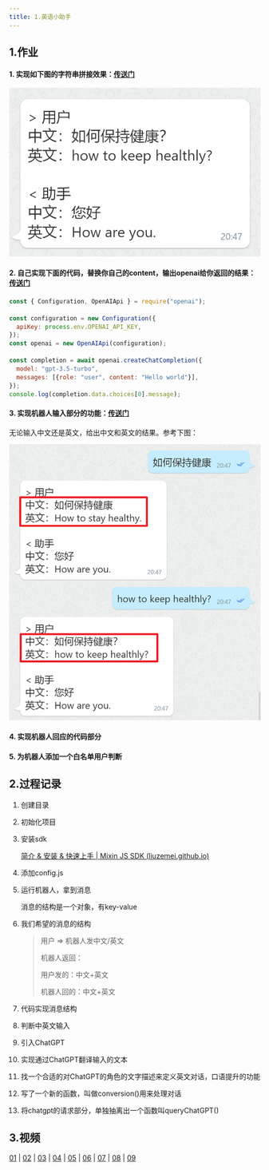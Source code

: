 ```yaml
---
title: 1.英语小助手
---
```


## 1.作业

#### 1. 实现如下图的字符串拼接效果：[传送门](https://github.com/coding-newbies-group/engassociate/issues/1)

![](https://raw.githubusercontent.com/vwumumu/images/master/20230403211430.png)

#### 2. 自己实现下面的代码，替换你自己的content，输出openai给你返回的结果：[传送门](https://github.com/coding-newbies-group/engassociate/issues/2)

   ```js
   const { Configuration, OpenAIApi } = require("openai");
   
   const configuration = new Configuration({
     apiKey: process.env.OPENAI_API_KEY,
   });
   const openai = new OpenAIApi(configuration);
   
   const completion = await openai.createChatCompletion({
     model: "gpt-3.5-turbo",
     messages: [{role: "user", content: "Hello world"}],
   });
   console.log(completion.data.choices[0].message);
   ```

#### 3. 实现机器人输入部分的功能：[传送门](https://github.com/coding-newbies-group/engassociate/issues/3)

   无论输入中文还是英文，给出中文和英文的结果。参考下图：

   ![](https://raw.githubusercontent.com/vwumumu/images/master/20230403211949.png)

#### 4. 实现机器人回应的代码部分

#### 5. 为机器人添加一个白名单用户判断


   


## 2.过程记录

1. 创建目录

2. 初始化项目

3. 安装sdk

   [简介 & 安装 & 快速上手 | Mixin JS SDK (liuzemei.github.io)](https://liuzemei.github.io/mixin-js-sdk-docs/docs/server/intro)

4. 添加config.js

5. 运行机器人，拿到消息

   消息的结构是一个对象，有key-value

6. 我们希望的消息的结构

   > 用户   =>   机器人发中文/英文
   >
   > 机器人返回：
   >
   > 用户发的：中文+英文
   >
   > 机器人回的：中文+英文

7. 代码实现消息结构

8. 判断中英文输入

9. 引入ChatGPT

10. 实现通过ChatGPT翻译输入的文本

11. 找一个合适的对ChatGPT的角色的文字描述来定义英文对话，口语提升的功能

12. 写了一个新的函数，叫做conversion()用来处理对话

13. 将chatgpt的请求部分，单独抽离出一个函数叫queryChatGPT()

## 3.视频

[01](https://v.youku.com/v_show/id_XNTk1NTE1MTkyNA==.html) | [02](https://v.youku.com/v_show/id_XNTk1NTE1MzI5Ng==.html) | [03](https://v.youku.com/v_show/id_XNTk1NTE1MzM0NA==.html) | [04](https://youtu.be/23TDNwcPjqE) | [05](https://v.youku.com/v_show/id_XNTk1MzE5MzYwNA==.html) | [06](https://youtu.be/JYrx2oRxiC8) | [07](https://youtu.be/ZUGQ4Z2WeNk) | [08](https://youtu.be/Ju1Rg4x84Zg) | [09](https://youtu.be/as2ZBIDx41E)